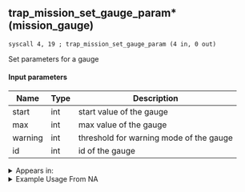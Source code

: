 ## trap_mission_set_gauge_param* (mission_gauge)

`syscall 4, 19 ; trap_mission_set_gauge_param (4 in, 0 out)`

Set parameters for a gauge

#### Input parameters
| Name | Type | Description
|------|------|------------
| start   | int   | start value of the gauge
| max   | int   | max value of the gauge
| warning   | int   | threshold for warning mode of the gauge
| id   | int   | id of the gauge




<details>
	<summary>Appears in:</summary>

</details>

<details>
	<summary>Example Usage From NA</summary>
```

```
</details>

